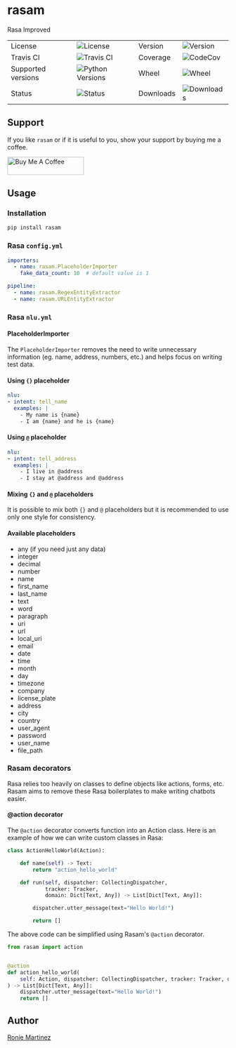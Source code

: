 # rasam

Rasa Improved

<table>
    <tr>
        <td>License</td>
        <td><img src='https://img.shields.io/pypi/l/rasam.svg' alt="License"></td>
        <td>Version</td>
        <td><img src='https://img.shields.io/pypi/v/rasam.svg' alt="Version"></td>
    </tr>
    <tr>
        <td>Travis CI</td>
        <td><img src='https://www.travis-ci.com/roniemartinez/rasam.svg?branch=master' alt="Travis CI"></td>
        <td>Coverage</td>
        <td><img src='https://codecov.io/gh/roniemartinez/rasam/branch/master/graph/badge.svg' alt="CodeCov"></td>
    </tr>
    <tr>
        <td>Supported versions</td>
        <td><img src='https://img.shields.io/pypi/pyversions/rasam.svg' alt="Python Versions"></td>
        <td>Wheel</td>
        <td><img src='https://img.shields.io/pypi/wheel/rasam.svg' alt="Wheel"></td>
    </tr>
    <tr>
        <td>Status</td>
        <td><img src='https://img.shields.io/pypi/status/rasam.svg' alt="Status"></td>
        <td>Downloads</td>
        <td><img src='https://img.shields.io/pypi/dm/rasam.svg' alt="Downloads"></td>
    </tr>
</table>

## Support
If you like `rasam` or if it is useful to you, show your support by buying me a coffee.

<a href="https://www.buymeacoffee.com/roniemartinez" target="_blank"><img src="https://cdn.buymeacoffee.com/buttons/default-orange.png" alt="Buy Me A Coffee" height="41" width="174"></a>

## Usage

### Installation

```bash
pip install rasam
```

### Rasa `config.yml`

```yaml
importers:
  - name: rasam.PlaceholderImporter
    fake_data_count: 10  # default value is 1

pipeline:
  - name: rasam.RegexEntityExtractor
  - name: rasam.URLEntityExtractor
```

### Rasa `nlu.yml`

#### PlaceholderImporter

The `PlaceholderImporter` removes the need to write unnecessary information (eg. name, address, numbers, etc.) and helps focus on writing test data.

#### Using `{}` placeholder

```yaml
nlu:
- intent: tell_name
  examples: |
    - My name is {name}
    - I am {name} and he is {name}
```

#### Using `@` placeholder

```yaml
nlu:
- intent: tell_address
  examples: |
    - I live in @address
    - I stay at @address and @address
```

#### Mixing `{}` and `@` placeholders

It is possible to mix both `{}` and `@` placeholders but it is recommended to use only one style for consistency.

#### Available placeholders

- any (if you need just any data)    
- integer    
- decimal    
- number     
- name       
- first_name 
- last_name  
- text       
- word       
- paragraph  
- uri        
- url        
- local_uri  
- email      
- date         
- time         
- month        
- day          
- timezone     
- company      
- license_plate
- address
- city
- country
- user_agent
- password
- user_name
- file_path

### Rasam decorators

Rasa relies too heavily on classes to define objects like actions, forms, etc. 
Rasam aims to remove these Rasa boilerplates to make writing chatbots easier.

#### @action decorator

The `@action` decorator converts function into an Action class. 
Here is an example of how we can write custom classes in Rasa:

```python
class ActionHelloWorld(Action):

    def name(self) -> Text:
        return "action_hello_world"

    def run(self, dispatcher: CollectingDispatcher,
            tracker: Tracker,
            domain: Dict[Text, Any]) -> List[Dict[Text, Any]]:

        dispatcher.utter_message(text="Hello World!")

        return []

```

The above code can be simplified using Rasam's `@action` decorator.

```python
from rasam import action


@action
def action_hello_world(
    self: Action, dispatcher: CollectingDispatcher, tracker: Tracker, domain: Dict[Text, Any]
) -> List[Dict[Text, Any]]:
    dispatcher.utter_message(text="Hello World!")
    return []
```



## Author
[Ronie Martinez](ronmarti18@gmail.com) 
